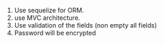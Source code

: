 1. Use sequelize for ORM.
2. use MVC architecture.
3. Use validation of the fields (non empty all fields)
4. Password will be encrypted
